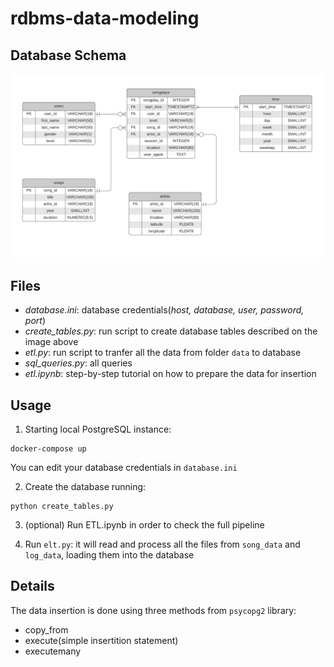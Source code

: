 # rdbms-data-modeling

## Database Schema

![DatabaseSchema](Images/schema_database.png)

## Files
- *database.ini*: database credentials(*host, database, user, password, port*)
- *create_tables.py*: run script to create database tables described on the image above
- *etl.py*: run script to tranfer all the data from folder `data` to database
- *sql_queries.py*: all queries
- *etl.ipynb*: step-by-step tutorial on how to prepare the data for insertion

## Usage

1. Starting local PostgreSQL instance:
```
docker-compose up
```

You can edit your database credentials in `database.ini`

2. Create the database running:
```
python create_tables.py
```

3. (optional) Run ETL.ipynb in order to check the full pipeline

4. Run `elt.py`: it will read and process all the files from `song_data` and `log_data`, loading them into the database

## Details

The data insertion is done using three methods from `psycopg2` library:

- copy_from
- execute(simple insertition statement)
- executemany


